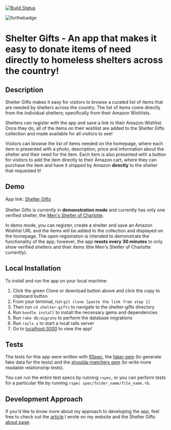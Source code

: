 [![Build Status](https://travis-ci.com/anthonygharvey/shelter-gifts.svg?branch=master)](https://travis-ci.com/anthonygharvey/shelter-gifts)

![forthebadge](https://forthebadge.com/images/badges/made-with-ruby.svg "Made With Ruby")

# Shelter Gifts - An app that makes it easy to donate items of need directly to homeless shelters across the country!

## Description
Shelter Gifts makes it easy for visitors to browse a curated list of items that are needed by shelters across the country.  The list of items come directly from the individual shelters; specifically from their Amazon Wishlists.

Shelters can register with the app and save a link to their Amazon Wishlist.  Once they do, all of the items on their wishlist are added to the Shelter Gifts collection and made available for all visitors to see!

Visitors can browse the list of items needed on the homepage, where each item is presented with a photo, description, price and information about the shelter and their need for the item.  Each item is also presented with a button for visitors to add the item directly to their Amazon cart, where they can purchase the item and have it shipped by Amazon **directly** to the shelter that requested it!

## Demo
App link: <a href="https://shelter-gifts.herokuapp.com/" target="_blank">Shelter Gifts</a><br><br>
Shelter Gifts is currently in **demonstration mode** and currently has only one verified shelter, the <a href="https://www.mensshelterofcharlotte.org/" target="_blank">Men's Shelter of Charlotte</a>.  

In demo mode, you can register, create a shelter and save an Amazon Wishlist URL and the items will be added to the collection and displayed on the homepage.  The open registration is intended to demonstrate the functionality of the app; however, the app **resets every 30 minutes** to only show verified shelters and their items (the Men's Shelter of Charlotte currently).

## Local Installation
To install and run the app on your local machine:
1. Click the green Clone or download button above and click the copy to clipboard button
2. From your terminal, run `git clone [paste the link from step 1]`
3. Then run `cd shelter-gifts` to navigate to the shelter-gifts directory
4. Run `bundle install` to install the necessary gems and dependencies
5. Run `rake db:migrate` to perform the database migrations
6. Run `rails s` to start a local rails server
7. Go to <a href="localhost:3000" target="_blank">localhost:3000</a> to view the app!

## Tests
The tests for this app were written with <a href="http://rspec.info/" target="_blank">RSpec</a>, the <a href="https://github.com/stympy/faker" target="_blank">faker gem</a> (to generate fake data for the tests) and the <a href="https://github.com/thoughtbot/shoulda-matchers" target="_blank">shoulda-matchers gem</a> (to write more readable relationship tests).

You can run the entire test specs by running `rspec`, or you can perform tests for a particular file by running `rspec spec/folder_name/file_name.rb`.

## Development Approach
If you'd like to know more about my approach to developing the app, feel free to check out the <a href="https://anthonygharvey.com/projects/shelter_gifts" target="_blank">article</a> I wrote on my website and the Shelter Gifts <a href="https://shelter-gifts.herokuapp.com/about" target="_blank">about page</a>.
